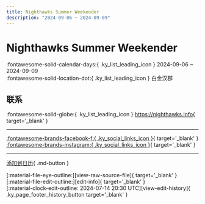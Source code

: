 ```yaml
---
title: Nighthawks Summer Weekender
description: "2024-09-06 ~ 2024-09-09"
---
```


# Nighthawks Summer Weekender 

:fontawesome-solid-calendar-days:{ .ky_list_leading_icon } 2024-09-06 ~ 2024-09-09  
:fontawesome-solid-location-dot:{ .ky_list_leading_icon } 白金汉郡  

## 联系

:fontawesome-solid-globe:{ .ky_list_leading_icon } <https://nighthawks.info>{ target='_blank' }  

---

 [:fontawesome-brands-facebook-f:{ .ky_social_links_icon }](https://www.facebook.com/events/357946137179298){ target='_blank' } [:fontawesome-brands-instagram:{ .ky_social_links_icon }](https://instagram.com/nighthawksweekender){ target='_blank' }

---

[添加到日历](https://swing.news/ics/zh-Hans/2024/uk/nighthawks-summer-weekender-2024.ics){ .md-button }

<div class="ky_page_footer" markdown>
<div class="ky_page_footer_trailing" markdown="span">
[:material-file-eye-outline:][view-raw-source-file]{ target='_blank' }
[:material-file-edit-outline:][edit-info]{ target='_blank' }
</div>
<div class="ky_page_footer_leading" markdown="span">
[:material-clock-edit-outline: 2024-07-14 20:30 UTC][view-edit-history]{ .ky_page_footer_history_button target='_blank' }
</div>
</div>

[view-raw-source-file]: https://github.com/swingdance/events/blob/main/2024/uk/nighthawks-summer-weekender-2024.json "查看原始源文件"
[edit-info]: https://github.com/swingdance/events/issues/new?assignees=&labels=update+event&projects=&template=03-update_entity.yml&title=%5B2024%2Fuk%5D%20Nighthawks%20Summer%20Weekender&region=uk&year=2024&id=nighthawks-summer-weekender-2024&name=Nighthawks%20Summer%20Weekender&org_id= "编辑信息"

[view-edit-history]: https://github.com/swingdance/events/commits/main/2024/uk/nighthawks-summer-weekender-2024.json "查看编辑历史"
